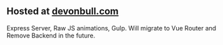 ## Hosted at [devonbull.com](https://devonbull.com/)

Express Server, Raw JS animations, Gulp. Will migrate to Vue Router and Remove Backend in the future. 
